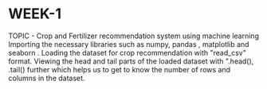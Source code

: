 # WEEK-1
 TOPIC - Crop and Fertilizer recommendation system using machine learning 
 Importing the necessary libraries such as numpy, pandas , matplotlib and seaborn . 
 Loading the dataset for crop recommendation with "read_csv" format.
 Viewing the head and tail parts of the loaded dataset with ".head(), .tail() further which helps us to get to know the number of rows and columns in the dataset.
